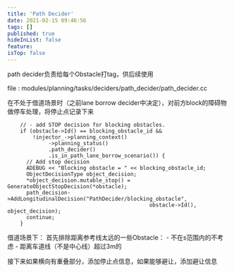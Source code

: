 ```yaml
---
title: 'Path Decider'
date: 2021-02-15 09:46:56
tags: []
published: true
hideInList: false
feature: 
isTop: false
---
```

path decider负责给每个Obstacle打tag，供后续使用
<!-- more -->
file : modules/planning/tasks/deciders/path_decider/path_decider.cc


在不处于借道场景时（之前lane borrow decider中决定），对前方block的障碍物做停车处理，将停止点记录下来
```
    // - add STOP decision for blocking obstacles.
    if (obstacle->Id() == blocking_obstacle_id &&
        !injector_->planning_context()
             ->planning_status()
             .path_decider()
             .is_in_path_lane_borrow_scenario()) {
      // Add stop decision
      ADEBUG << "Blocking obstacle = " << blocking_obstacle_id;
      ObjectDecisionType object_decision;
      *object_decision.mutable_stop() = GenerateObjectStopDecision(*obstacle);
      path_decision->AddLongitudinalDecision("PathDecider/blocking_obstacle",
                                             obstacle->Id(), object_decision);
      continue;
    }
```

借道场景下：
首先排除距离参考线太远的一些Obstacle：
     - 不在s范围内的不考虑
     -  距离车道线（不是中心线）超过3m的

接下来如果横向有重叠部分，添加停止点信息，如果能够避让，添加避让信息


